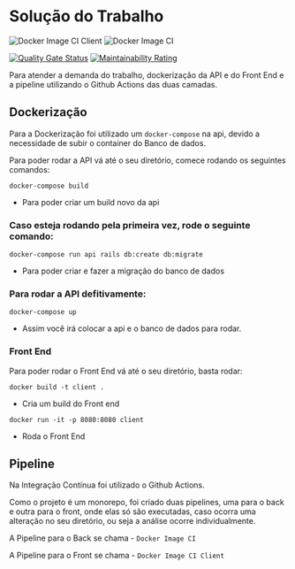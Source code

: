 # Solução do Trabalho

![Docker Image CI Client](https://github.com/devsalula/Trabalho-Individual-2020-1/workflows/Docker%20Image%20CI%20Client/badge.svg)
![Docker Image CI](https://github.com/devsalula/Trabalho-Individual-2020-1/workflows/Docker%20Image%20CI/badge.svg)

[![Quality Gate Status](https://sonarcloud.io/api/project_badges/measure?project=devsalula_Trabalho-Individual-2020-1&metric=alert_status)](https://sonarcloud.io/dashboard?id=devsalula_Trabalho-Individual-2020-1)
[![Maintainability Rating](https://sonarcloud.io/api/project_badges/measure?project=devsalula_Trabalho-Individual-2020-1&metric=sqale_rating)](https://sonarcloud.io/dashboard?id=devsalula_Trabalho-Individual-2020-1)

Para atender a demanda do trabalho, dockerização da API e do Front End e a pipeline utilizando o Github Actions das duas camadas.

## Dockerização

Para a Dockerização foi utilizado um `docker-compose` na api, devido a necessidade de subir o container do Banco de dados.

Para poder rodar a API vá até o seu diretório, comece rodando os seguintes comandos:

```
docker-compose build
```
- Para poder criar um build novo da api

### Caso esteja rodando pela primeira vez, rode o seguinte comando:
```
docker-compose run api rails db:create db:migrate
```
- Para poder criar e fazer a migração do banco de dados

### Para rodar a API defitivamente:
```
docker-compose up
```
- Assim você irá colocar a api e o banco de dados para rodar.

### Front End

Para poder rodar o Front End vá até o seu diretório, basta rodar:

```
docker build -t client .
```
- Cria um build do Front end

```
docker run -it -p 8080:8080 client
```
- Roda o Front End


## Pipeline

Na Integração Contínua foi utilizado o Github Actions.

Como o projeto é um monorepo, foi criado duas pipelines, uma para o back e outra para o front, onde elas só são executadas, caso ocorra uma alteração no seu diretório, ou seja a análise ocorre individualmente.

A Pipeline para o Back se chama - `Docker Image CI`

A Pipeline para o Front se chama - `Docker Image CI Client`
